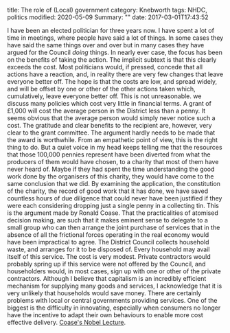title: The role of (Local) government
category: Knebworth
tags: NHDC, politics
modified: 2020-05-09
Summary: ""
date: 2017-03-01T17:43:52


I have been an elected politician for three years now. I have spent a lot of time in meetings, where people have said a lot of things. In some cases they have said the same things over and over but in many cases they have argued for the Council _doing_ things. In nearly ever case, the focus has been on the benefits of taking the action. The implicit subtext is that this clearly exceeds the cost.
Most politicians would, if pressed, concede that all actions have a reaction, and, in reality there are very few changes that leave everyone better off. The hope is that the costs are low, and spread widely, and will be offset by one or other of the other actions taken which, cumulatively, leave everyone better off.
This is not unreasonable. we discuss many policies which cost very little in financial terms. A grant of &pound;1,000 will cost the average person in the District less than a penny. It seems obvious that the average person would simply never notice such a cost. The gratitude and clear benefits to the recipient are, however, very clear to the grant committee. The argument hardly needs to be made that the award is worthwhile. 
From an empathetic point of view, this is the right thing to do. But a quiet voice in my head keeps telling me that the resources that those 100,000 pennies represent have been diverted from what the producers of them would have chosen, to a charity that most of them have never heard of. Maybe if they had spent the time understanding the good work done by the organisers of this charity, they would have come to the same conclusion that we did. By examining the application, the constitution of the charity, the record of good work that it has done, we have saved countless hours of due diligence that could never have been justified if they were each considering dropping just a single penny in a collecting tin.
This is the argument made by Ronald Coase. That the practicalities of atomised decision making, are such that it makes eminent sense to delegate to a small group who can then arrange the joint purchase of services that in the absence of all the frictional forces operating in the real economy would have been impractical to agree.
The District Council collects household waste, and arranges for it to be disposed of. Every household may avail itself of this service. The cost is very modest. Private contractors would probably spring up if this service were not offered by the Council, and householders would, in most cases, sign up with one or other of the private contractors. Although I believe that capitalism is an incredibly efficient mechanism for supplying many goods and services, I acknowledge that it is very unlikely that households would save money. 
There are certainly problems with local or central governments providing services. One of the biggest is the difficulty in innovating, especially when consumers no longer have the incentive to adapt their own behaviours to enable more cost effective delivery. 
[Coase's Nobel Lecture](http://www.nobelprize.org/nobel_prizes/economic-sciences/laureates/1991/coase-lecture.html).

